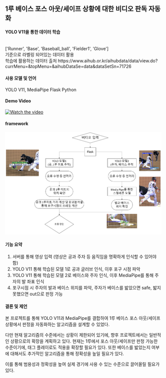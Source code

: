<h2>1루 베이스 포스 아웃/세이프 상황에 대한 비디오 판독 자동화</h2>

<h4>YOLO V11을 통한 데이터 학습</h4></br>
['Runner', 'Base', 'Baseball_ball', 'Fielder1', 'Glove']</br>
기준으로 라벨링 되어있는 데이터 활용</br>
학습에 활용하는 데이터 출처 https://www.aihub.or.kr/aihubdata/data/view.do?currMenu=&topMenu=&aihubDataSe=data&dataSetSn=71726


<h4>사용 모델 및 언어</h4>
YOLO V11, MediaPipe
Flask
Python

<h4> Demo Video </h4>

[![Watch the video](https://img.youtube.com/vi/YuXrAXy7xXE/0.jpg)](https://www.youtube.com/watch?v=YuXrAXy7xXE)

<h4> framework </h4>
<img src="image/Drawing-4.png" alt="이미지 설명"  />


<h4>기능 요약</h4>

1. 서버를 통해 영상 입력 (영상은 공과 주자 등 움직임을 명확하게 인식할 수 있어야 함)
2. YOLO V11 통해 학습된 모델 1로 공과 글러브 인식, 이후 포구 시점 파악
3. YOLO V11 통해 학습된 모델 2로 베이스와 주자 인식, 이후 MediaPipe를 통해 주자의 발 좌표 인식
4. 포구시점 시 주자의 발과 베이스 위치를 파악, 주자가 베이스를 밟았으면 safe, 밟지 못했으면 out으로 판정 가능


<h4> 결론 및 제언 </h4>
본 프로젝트를 통해 YOLO V11과 MediaPipe를 결합하여 1루 베이스 포스 아웃/세이프 상황에서 판정을 자동화하는 알고리즘을 설계할 수 있었다.

다만 현재 알고리즘의 수준에서는 상황이 제한되어 있기에, 향후 프로젝트에서는 일반적인 상황으로의 확장을 계획하고 있다. 현재는 1루에서 포스 아웃/세이프만 판정 가능한 수준이기에, 태그 플레이로도 적용을 확장할 필요가 있다. 또한 베이스를 밟았는지 여부에 대해서도 추가적인 알고리즘을 통해 정확성을 높일 필요가 있다.

이를 통해 범용성과 정확성을 높여 실제 경기에 사용 수 있는 수준으로 끌어올릴 필요가 있다.

